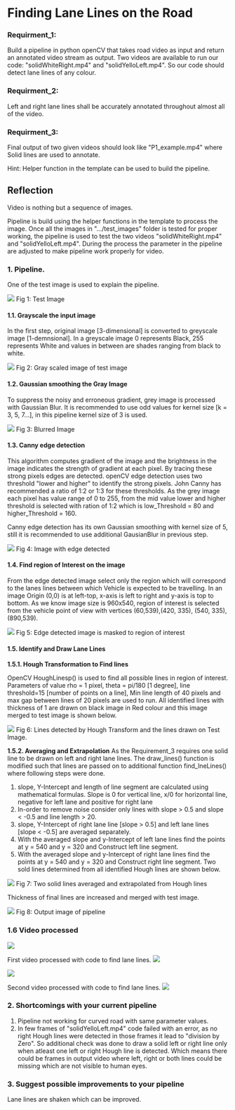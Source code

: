 # **Finding Lane Lines on the Road**

### Requirment_1:

Build a pipeline in python openCV that takes road video as input and return an annotated video stream as output.
Two videos are available to run our code: "solidWhiteRight.mp4" and "solidYelloLeft.mp4". So our code should detect lane lines of any colour.

### Requirment_2:

Left and right lane lines shall be accurately annotated throughout almost all of the video.

### Requirment_3:

Final output of two given videos should look like "P1_example.mp4" where Solid lines are used to annotate.

Hint: Helper function in the template can be used to build the pipeline.

## Reflection

Video is nothing but a sequence of images.

Pipeline is build using the helper functions in the template to process the image. Once all the images in ".../test_images" folder is tested for proper working, the pipeline is used to test the two videos "solidWhiteRight.mp4" and "solidYelloLeft.mp4". During the process the parameter in the pipeline are adjusted to make pipeline work properly for video.

### 1. Pipeline.

One of the test image is used to explain the pipeline.

![](/examples/steps/1.jpg)
Fig 1: Test Image

#### 1.1. Grayscale the input image

In the first step, original image [3-dimensional] is converted to greyscale image [1-demnsional]. In a greyscale image 0 represents Black, 255 represents White and values in between are shades ranging from black to white.

![](/examples/steps/2.jpg)
Fig 2: Gray scaled image of test image

#### 1.2. Gaussian smoothing the Gray Image

To suppress the noisy and erroneous gradient, grey image is processed with Gaussian Blur. It is recommended to use odd values for kernel size [k = 3, 5, 7...], in this pipeline kernel size of 3 is used.

![](/examples/steps/3.jpg)
Fig 3: Blurred Image

#### 1.3. Canny edge detection

This algorithm computes gradient of the image and the brightness in the image indicates the strength of gradient at each pixel. By tracing these strong pixels edges are detected. openCV edge detection uses two threshold "lower and higher" to identify the strong pixels. John Canny has recommended a ratio of 1:2 or 1:3 for these thresholds. As the grey image each pixel has value range of 0 to 255, from the mid value lower and higher threshold is selected with ration of 1:2 which is low_Threshold = 80 and higher_Threshold = 160.

Canny edge detection has its own Gaussian smoothing with kernel size of 5, still it is recommended to use additional GausianBlur in previous step.

![](/examples/steps/4.jpg)
Fig 4: Image with edge detected

#### 1.4. Find region of Interest on the image

From the edge detected image select only the region which will correspond to the lanes lines between which Vehicle is expected to be travelling. In an image Origin (0,0) is at left-top, x-axis is left to right and y-axis is top to bottom. As we know image size is 960x540, region of interest is selected from the vehicle point of view with vertices (60,539),(420, 335), (540, 335), (890,539).

![](/examples/steps/5.jpg)
Fig 5: Edge detected image is masked to region of interest

#### 1.5. Identify and Draw Lane Lines

**1.5.1. Hough Transformation to Find lines**

OpenCV HoughLinesp() is used to find all possible lines in region of interest. Parameters of value rho = 1 pixel, theta = pi/180 [1 degree], line threshold=15 [number of points on a line], Min line length of 40 pixels and max gap between lines of 20 pixels are used to run. All identified lines with thickness of 1 are drawn on black image in Red colour and this image merged to test image is shown below.

![](/examples/steps/6.jpg)
Fig 6: Lines detected by Hough Transform and the lines drawn on Test Image.

**1.5.2. Averaging and Extrapolation**
As the Requirement_3 requires one solid line to be drawn on left and right lane lines. The draw_lines() function is modified such that lines are passed on to additional function find_lneLines() where following steps were done.
  1. slope, Y-Intercept and length of line segment are calculated using mathematical formulas.
Slope is 0 for vertical line, x/0 for horizontal line, negative for left lane and positive for right lane
  2. In-order to remove noise consider only lines with slope > 0.5 and slope < -0.5 and line length > 20.
  3. slope, Y-Intercept of right lane line [slope > 0.5] and left lane lines [slope < -0.5] are averaged separately.
  4. With the averaged slope and y-Intercept of left lane lines find the points at y = 540 and y = 320 and Construct left line segment.
  5. With the averaged slope and y-Intercept of right lane lines find the points at y = 540 and y = 320 and Construct right line segment.
Two sold lines determined from all identified Hough lines are shown below.

![](/examples/steps/7.jpg)
Fig 7: Two solid lines averaged and extrapolated from Hough lines

Thickness of final lines are increased and merged with test image.

![](/examples/steps/8.jpg)
Fig 8: Output image of pipeline

### 1.6 Video processed
![](/examples/steps/solidWhiteRight_0.gif)

First video processed with code to find lane lines.
![](/examples/steps/solidWhiteRight_1.gif)

![](/examples/steps/solidYellowLeft_0.gif)

Second video processed with code to find lane lines.
![](/examples/steps/solidYellowLeft_1.gif)

### 2. Shortcomings with your current pipeline
  1. Pipeline not working for curved road with same parameter values.
  2. In few frames of "solidYelloLeft.mp4" code failed with an error, as no right Hough lines were detected in those frames it lead to "division by Zero". So additional check was done to draw a solid left or right line only when atleast one left or right Hough line is detected. Which means there could be frames in output video where left, right or both lines could be missing which are not visible to human eyes.

### 3. Suggest possible improvements to your pipeline
Lane lines are shaken which can be improved.
